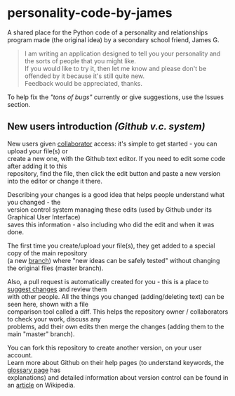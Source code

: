 # personality-code-by-james
A shared place for the Python code of a personality and relationships  
program made (the original idea) by a secondary school friend, James G.

> I am writing an application designed to tell you your personality and the sorts of people that you might like.  
> If you would like to try it, then let me know and please don't be offended by it because it's still quite new.  
> Feedback would be appreciated, thanks.

To help fix the *"tons of bugs"* currently or give suggestions, use the Issues section.  

## New users introduction *(Github v.c. system)*

New users given [collaborator](https://help.github.com/articles/permission-levels-for-a-user-account-repository/)
access: it's simple to get started \- you can upload your file(s) or  
create a new one, with the Github text editor. If you need to edit some code after adding it to this  
repository, find the file, then click the edit button and paste a new version into the editor or change it there.

Describing your changes is a good idea that helps people understand what you changed \- the  
version control system managing these edits (used by Github under its Graphical User Interface)  
saves this information - also including who did the edit and when it was done.

The first time you create/upload your file(s), they get added to a special copy of the main repository  
(a new [branch](https://help.github.com/articles/about-branches/)) where "new ideas can be safely tested" without changing the original files (master branch).

Also, a pull request is automatically created for you - this is a place to [suggest changes](https://help.github.com/articles/proposing-changes-to-your-work-with-pull-requests/) and review them  
with other people. All the things you changed (adding/deleting text) can be seen here, shown with a file  
comparison tool called a diff. This helps the repository owner / collaborators to check your work, discuss any  
problems, add their own edits then merge the changes (adding them to the main "master" branch).

  
You can fork this repository to create another version, on your user account.  
Learn more about Github on their help pages (to understand keywords, the [glossary page](https://help.github.com/articles/github-glossary/) has  
explanations) and detailed information about version control can be found in an [article](https://en.wikipedia.org/wiki/Version_control) on Wikipedia.
